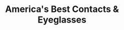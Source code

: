 ---
title: "America's Best Contacts & Eyeglasses"
url: /valparaiso/americas-best-contacts-und-eyeglasses/
shop: Optiker
---